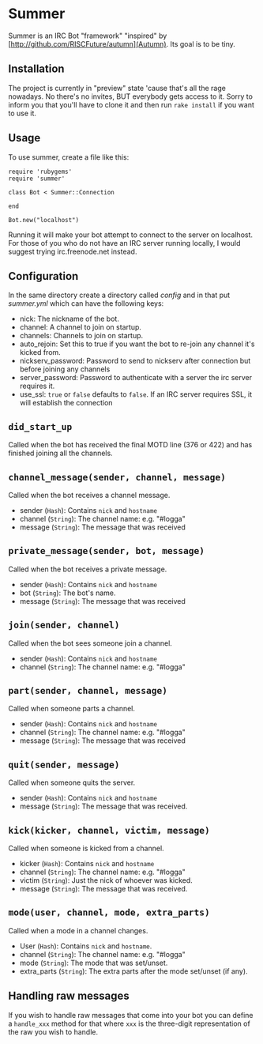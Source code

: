 # Summer

Summer is an IRC Bot "framework" "inspired" by [http://github.com/RISCFuture/autumn](Autumn). Its goal is to be tiny.

## Installation

The project is currently in "preview" state 'cause that's all the rage nowadays. No there's no invites, BUT everybody gets access to it.
Sorry to inform you that you'll have to clone it and then run `rake install` if you want to use it.

## Usage

To use summer, create a file like this:

    require 'rubygems'
    require 'summer'

    class Bot < Summer::Connection

    end

    Bot.new("localhost")

Running it will make your bot attempt to connect to the server on localhost. For those of you who do not have an IRC server running locally, I would suggest trying irc.freenode.net instead.

## Configuration

In the same directory create a directory called _config_ and in that put _summer.yml_ which can have the following keys:

* nick: The nickname of the bot.
* channel: A channel to join on startup.
* channels: Channels to join on startup.
* auto_rejoin: Set this to true if you want the bot to re-join any channel it's kicked from.
* nickserv_password: Password to send to nickserv after connection but before joining any channels
* server_password: Password to authenticate with a server the irc server requires it.
* use_ssl: `true` or `false` defaults to `false`. If an IRC server requires SSL, it will establish the connection

## `did_start_up`

Called when the bot has received the final MOTD line (376 or 422) and has finished joining all the channels.

## `channel_message(sender, channel, message)`

Called when the bot receives a channel message.

* sender (`Hash`): Contains `nick` and `hostname`
* channel (`String`): The channel name: e.g. "#logga"
* message (`String`): The message that was received

## `private_message(sender, bot, message)`

Called when the bot receives a private message.

* sender (`Hash`): Contains `nick` and `hostname`
* bot (`String`): The bot's name.
* message (`String`): The message that was received

## `join(sender, channel)`

Called when the bot sees someone join a channel.

* sender (`Hash`): Contains `nick` and `hostname`
* channel (`String`): The channel name: e.g. "#logga"

## `part(sender, channel, message)`

Called when someone parts a channel.

* sender (`Hash`): Contains `nick` and `hostname`
* channel (`String`): The channel name: e.g. "#logga"
* message (`String`): The message that was received

## `quit(sender, message)`

Called when someone quits the server.

* sender (`Hash`): Contains `nick` and `hostname`
* message (`String`): The message that was received.

## `kick(kicker, channel, victim, message)`

Called when someone is kicked from a channel.

* kicker (`Hash`): Contains `nick` and `hostname`
* channel (`String`): The channel name: e.g. "#logga"
* victim (`String`): Just the nick of whoever was kicked.
* message (`String`): The message that was received.

## `mode(user, channel, mode, extra_parts)`

Called when a mode in a channel changes.

* User (`Hash`): Contains `nick` and `hostname`.
* channel (`String`): The channel name: e.g. "#logga"
* mode (`String`): The mode that was set/unset.
* extra_parts (`String`): The extra parts after the mode set/unset (if any).

## Handling raw messages

If you wish to handle raw messages that come into your bot you can define a `handle_xxx` method for that where `xxx` is the three-digit representation of the raw you wish to handle.

